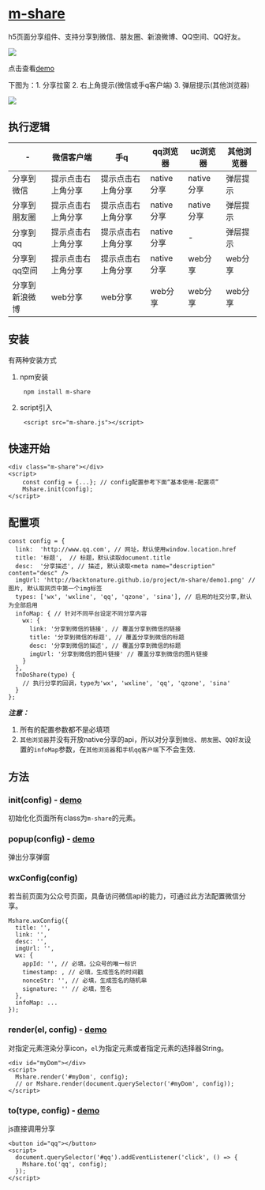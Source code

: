 # [m-share](http://backtonature.github.io/project/m-share)

h5页面分享组件、支持分享到微信、朋友圈、新浪微博、QQ空间、QQ好友。


[![](http://backtonature.github.io/project/m-share/demo1.png)](http://backtonature.github.io/project/m-share)

点击查看[demo](http://backtonature.github.io/project/m-share/demo/demo.html)

下图为：1. 分享拉窗 2. 右上角提示(微信或手q客户端) 3. 弹层提示(其他浏览器)

![](http://backtonature.github.io/project/m-share/demo5.jpg)

## 执行逻辑

 \- |微信客户端 | 手q | qq浏览器 | uc浏览器 | 其他浏览器
 -- | -- | -- | --| -- | --
 分享到微信 | 提示点击右上角分享 | 提示点击右上角分享 | native分享 | native分享 | 弹层提示
 分享到朋友圈 | 提示点击右上角分享 | 提示点击右上角分享 | native分享 | native分享 | 弹层提示
 分享到qq | 提示点击右上角分享 | 提示点击右上角分享 | native分享 | - | 弹层提示
 分享到qq空间 | 提示点击右上角分享 | 提示点击右上角分享 | native分享 | web分享 | web分享
 分享到新浪微博 | web分享 | web分享 | web分享 | web分享 | web分享

## 安装

有两种安装方式

1. npm安装

		npm install m-share
	
2. script引入

		<script src="m-share.js"></script>
		
## 快速开始

	<div class="m-share"></div>
	<script>
		const config = {...}; // config配置参考下面“基本使用-配置项”
		Mshare.init(config);
	</script>

## 配置项
	
    const config = {
      link:  'http://www.qq.com', // 网址，默认使用window.location.href
      title: '标题',  // 标题，默认读取document.title 
      desc:  '分享描述', // 描述, 默认读取<meta name="description" content="desc" />
      imgUrl: 'http://backtonature.github.io/project/m-share/demo1.png' // 图片, 默认取网页中第一个img标签
      types: ['wx', 'wxline', 'qq', 'qzone', 'sina'], // 启用的社交分享,默认为全部启用
      infoMap: { // 针对不同平台设定不同分享内容
        wx: {
          link: '分享到微信的链接', // 覆盖分享到微信的链接
          title: '分享到微信的标题', // 覆盖分享到微信的标题
          desc: '分享到微信的描述', // 覆盖分享到微信的标题
          imgUrl: '分享到微信的图片链接' // 覆盖分享到微信的图片链接
        }
      },
      fnDoShare(type) {
        // 执行分享的回调，type为'wx', 'wxline', 'qq', 'qzone', 'sina'
      }
    };
	
***注意：***

1. 所有的配置参数都不是必填项
2. ```其他浏览器```并没有开放native分享的api，所以对分享到```微信```、```朋友圈```、```QQ好友```设置的```infoMap```参数，在```其他浏览器```和```手机qq客户端```下不会生效.

## 方法


### init(config) - [demo](http://backtonature.github.io/project/m-share/demo/basic.html)

初始化化页面所有class为```m-share```的元素。


### popup(config) - [demo](http://backtonature.github.io/project/m-share/demo/popup.html)

弹出分享弹窗


### wxConfig(config)

若当前页面为公众号页面，具备访问微信api的能力，可通过此方法配置微信分享。

    Mshare.wxConfig({
      title: '',
      link: '',
      desc: '',
      imgUrl: '',
      wx: {
        appId: '', // 必填，公众号的唯一标识
        timestamp: , // 必填，生成签名的时间戳
        nonceStr: '', // 必填，生成签名的随机串
        signature: '' // 必填，签名
      },
      infoMap: ...
    });

### render(el, config) - [demo](http://backtonature.github.io/project/m-share/demo/el.html)

对指定元素渲染分享icon，```el```为指定元素或者指定元素的选择器String。

    <div id="myDom"></div>
    <script>
      Mshare.render('#myDom', config);
      // or Mshare.render(document.querySelector('#myDom', config));
    </script>
	

### to(type, config) - [demo](http://backtonature.github.io/project/m-share/demo/js-to.html)

js直接调用分享

    <button id="qq"></button>
    <script>
      document.querySelector('#qq').addEventListener('click', () => {
        Mshare.to('qq', config);
      });
    </script>


